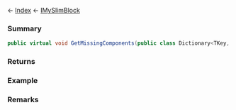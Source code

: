 ← [Index](Api-Index) ← [IMySlimBlock](VRage.Game.ModAPI.Ingame.IMySlimBlock)

### Summary

```csharp
public virtual void GetMissingComponents(public class Dictionary<TKey, TValue> addToDictionary)
```

### Returns

### Example

### Remarks

